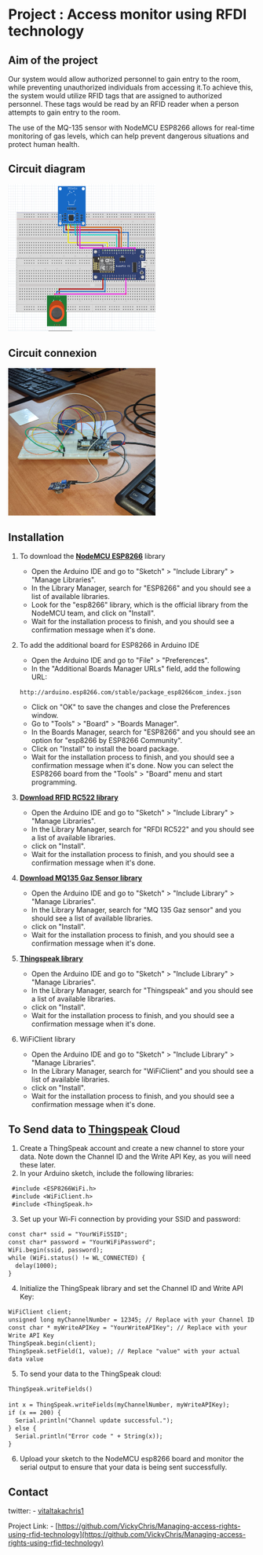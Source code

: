 # Project : Access monitor using RFDI technology

## Aim of the project  
Our system would allow authorized personnel to gain entry to the room, while preventing unauthorized individuals from accessing it.To achieve this, the system would utilize RFID tags that are assigned to authorized personnel. These tags would be read by an RFID reader when a person attempts to gain entry to the room.

The use of the MQ-135 sensor with NodeMCU ESP8266 allows for real-time monitoring of gas levels, which can help prevent dangerous situations and protect human health.

## Circuit diagram
<div align="left">
<a href="https://github.com/VickyChris/Managing-access-rights-using-rfid-technology">
    <img src="images/systeme.png" alt="Circuit Diagram of the system" width="300" height="300">
  </a>
  </div>

## Circuit connexion
<div align="left">
<a href="https://github.com/VickyChris/Managing-access-rights-using-rfid-technology">
    <img src="images/prototype.jpg" alt="Circuit connexion in the system" width="300" height="300">
</a>
</div>

## Installation
1. To download the <a href="https://nodemcu.readthedocs.io/en/release/"><strong>NodeMCU ESP8266</strong></a> library
  
   * Open the Arduino IDE and go to "Sketch" > "Include Library" > "Manage Libraries".
   * In the Library Manager, search for "ESP8266" and you should see a list of available libraries.
   * Look for the "esp8266" library, which is the official library from the NodeMCU team, and click on "Install".
   * Wait for the installation process to finish, and you should see a confirmation message when it's done.

2. To add the additional board for ESP8266 in Arduino IDE
   * Open the Arduino IDE and go to "File" > "Preferences".
   * In the "Additional Boards Manager URLs" field, add the following URL: 
   ```
   http://arduino.esp8266.com/stable/package_esp8266com_index.json
    ```
   * Click on "OK" to save the changes and close the Preferences window.
   * Go to "Tools" > "Board" > "Boards Manager".
   * In the Boards Manager, search for "ESP8266" and you should see an option for "esp8266 by ESP8266 Community".
   * Click on "Install" to install the board package.
   * Wait for the installation process to finish, and you should see a confirmation message when it's done.
Now you can select the ESP8266 board from the "Tools" > "Board" menu and start programming.

1. <a href="https://www.arduinolibraries.info/libraries/mq135"><strong>Download RFID RC522 library</strong></a>

   * Open the Arduino IDE and go to "Sketch" > "Include Library" > "Manage Libraries".
   * In the Library Manager, search for "RFDI RC522" and you should see a list of available libraries.
   * click on "Install".
   * Wait for the installation process to finish, and you should see a confirmation message when it's done.
2. <a href="https://www.arduinolibraries.info/libraries/mq135"><strong>Download MQ135 Gaz Sensor library</strong></a> 
    * Open the Arduino IDE and go to "Sketch" > "Include Library" > "Manage Libraries".
   * In the Library Manager, search for "MQ 135 Gaz sensor" and you should see a list of available libraries.
   * click on "Install".
   * Wait for the installation process to finish, and you should see a confirmation message when it's done.
3. <a href="https://thingspeak.com/"><strong>Thingspeak library</strong></a> 
   
      * Open the Arduino IDE and go to "Sketch" > "Include Library" > "Manage Libraries".
      * In the Library Manager, search for "Thingspeak" and you should see a list of available libraries.
      * click on "Install".
      * Wait for the installation process to finish, and you should see a confirmation message when it's done.
  1. WiFiClient library
       * Open the Arduino IDE and go to "Sketch" > "Include Library" > "Manage Libraries".
       * In the Library Manager, search for "WiFiClient" and you should see a list of available libraries.
       * click on "Install".
       * Wait for the installation process to finish, and you should see a confirmation message when it's done.

## To Send data to <a href="https://thingspeak.com/"><strong>Thingspeak</strong></a> Cloud

1. Create a ThingSpeak account and create a new channel to store your data. Note down the Channel ID and the Write API Key, as you will need these later.
2. In your Arduino sketch, include the following libraries:
 ```
  #include <ESP8266WiFi.h>
  #include <WiFiClient.h>
  #include <ThingSpeak.h>
 ```
3. Set up your Wi-Fi connection by providing your SSID and password:
```
const char* ssid = "YourWiFiSSID";
const char* password = "YourWiFiPassword";
WiFi.begin(ssid, password);
while (WiFi.status() != WL_CONNECTED) {
  delay(1000);
}
 ```
 4. Initialize the ThingSpeak library and set the Channel ID and Write API Key:
```
WiFiClient client;
unsigned long myChannelNumber = 12345; // Replace with your Channel ID
const char * myWriteAPIKey = "YourWriteAPIKey"; // Replace with your Write API Key
ThingSpeak.begin(client);
ThingSpeak.setField(1, value); // Replace "value" with your actual data value
 ```
 5. To send your data to the ThingSpeak cloud:
```
ThingSpeak.writeFields() 

int x = ThingSpeak.writeFields(myChannelNumber, myWriteAPIKey);
if (x == 200) {
  Serial.println("Channel update successful.");
} else {
  Serial.println("Error code " + String(x));
}
```
6. Upload your sketch to the NodeMCU esp8266 board and monitor the serial output to ensure that your data is being sent successfully.

## Contact
twitter: - [vitaltakachris1](https://twitter.com/vitaltakachris1) 

Project Link: -  [https://github.com/VickyChris/Managing-access-rights-using-rfid-technology](https://github.com/VickyChris/Managing-access-rights-using-rfid-technology)




